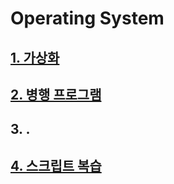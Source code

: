 # Operating System

## [1. 가상화 ](https://github.com/JayFreemandev/Computer-Science/tree/main/Operating%20Systems/virtualization)
## [2. 병행 프로그램](https://github.com/JayFreemandev/Computer-Science/tree/main/Operating%20Systems/concurrency)
## 3. .
## [4. 스크립트 복습]()
